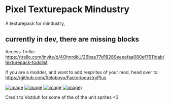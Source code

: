 # Pixel Texturepack Mindustry
A texturepack for mindustry, <h2><b>currently in dev, there are missing blocks</b></h2>

Access Trello:
https://trello.com/invite/b/4OhnrdkU/26bae77d18289eeeefaa080ef7611dab/texturepack-todolist

If you are a modder, and want to add resprites of your mod, head over to:
https://github.com/Xeloboyo/FactoriodustryPlus

<a href="https://ibb.co/zPsDPmY"><img src="https://i.ibb.co/mhJghRw/image.png" alt="image" border="0"></a>
<a href="https://ibb.co/BqQ23TD"><img src="https://i.ibb.co/t8vpKYf/image.png" alt="image" border="0"></a>
<a href="https://ibb.co/nzDcpCY"><img src="https://i.ibb.co/J5z7ZQG/image.png" alt="image" border="0"></a>
<a href="https://ibb.co/TWB45Pc"><img src="https://i.ibb.co/g4MSCty/image.png" alt="image" border="0"></a>\

Credit to Vozduh for some of the of the unit sprites <3

